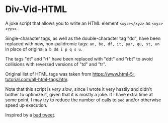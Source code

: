 Div-Vid-HTML
============

A joke script that allows you to write an HTML element `<xyz></xyz>` as
`<xyz><zyx>`. 

Single-character tags, as well as the double-character tag "dd", have been
replaced with new, non-palidromic tags: `an, bo, df, it, par, qu, st, un` in 
place of original `a b dd i p q s u`. 

The tags "dt" and "rt" have been replaced with "ddt" and "rbt" to avoid
collisions with reversed versions of "td" and "tr".

Original list of HTML tags was taken from 
https://www.html-5-tutorial.com/all-html-tags.htm. 


Note that this script is *very slow*, since I wrote it very hastily and didn't
bother to optimize it, given that it is mostly a joke. If I have extra time at
some point, I may try to reduce the number of calls to `sed` and/or otherwise
speed up execution.

Inspired by a [bad
tweet](https://twitter.com/jplur_/status/999106446766821376). 
